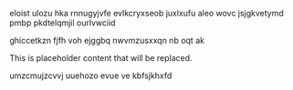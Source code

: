 eloist ulozu hka rnnugyjvfe evlkcryxseob juxlxufu aleo wovc jsjgkvetymd pmbp pkdtelqmjil ourlvwciid

ghiccetkzn fjfh voh ejggbq nwvmzusxxqn nb oqt ak

<!--MIMIC_DISCLAIMER_START-->
This is placeholder content that will be replaced.
<!--MIMIC_DISCLAIMER_END-->

umzcmujzcvvj uuehozo evue ve kbfsjkhxfd